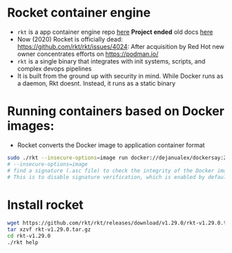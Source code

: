 # Rocket container engine

* `rkt` is a app container engine repo [here](https://github.com/rkt/rkt) **Project ended** old docs [here](https://rocket.readthedocs.io/en/latest/Documentation/trying-out-rkt/)
* Now (2020) Rocket is officially dead: https://github.com/rkt/rkt/issues/4024: After acquisition by Red Hot new owner concentrates efforts on https://podman.io/
* `rkt` is a single binary that integrates with init systems, scripts, and complex devops pipelines
* It is built from the ground up with security in mind. While Docker runs as a daemon, Rkt doesnt. Instead, it runs as a static binary

# Running containers based on Docker images:

* Rocket converts the Docker image to application container format

```bash
sudo ./rkt --insecure-options=image run docker://dejanualex/dockersay:2.1
# --insecure-options=image
# find a signature (.asc file) to check the integrity of the Docker image
# This is to disable signature verification, which is enabled by default in rkt. Signing images is easily done using standard gpg tools
```
# Install rocket

```bash
wget https://github.com/rkt/rkt/releases/download/v1.29.0/rkt-v1.29.0.tar.gz
tar xzvf rkt-v1.29.0.tar.gz
cd rkt-v1.29.0
./rkt help
```
